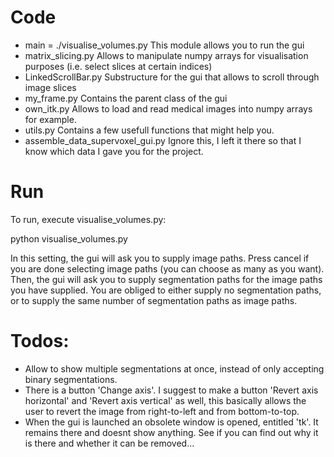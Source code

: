 # Code

- main = ./visualise_volumes.py
   This module allows you to run the gui
- matrix_slicing.py
   Allows to manipulate numpy arrays for visualisation purposes (i.e. select slices at certain indices)
- LinkedScrollBar.py
    Substructure for the gui that allows to scroll through image slices
- my_frame.py
    Contains the parent class of the gui
- own_itk.py
    Allows to load and read medical images into numpy arrays for example.
- utils.py
    Contains a few usefull functions that might help you.
- assemble_data_supervoxel_gui.py
    Ignore this, I left it there so that I know which data I gave you for the project.

# Run

To run, execute visualise_volumes.py:

python visualise_volumes.py

In this setting, the gui will ask you to supply image paths. Press cancel if you are done selecting image paths (you can choose as many as you want). Then, the gui will ask you to supply segmentation paths for the image paths you have supplied. You are obliged to either supply no segmentation paths, or to supply the same number of segmentation paths as image paths.

# Todos:

- Allow to show multiple segmentations at once, instead of only accepting binary segmentations.
- There is a button 'Change axis'. I suggest to make a button 'Revert axis horizontal' and 'Revert axis vertical' as well, this basically allows the user to revert the image from right-to-left and from bottom-to-top.
- When the gui is launched an obsolete window is opened, entitled 'tk'. It remains there and doesnt show anything. See if you can find out why it is there and whether it can be removed...
